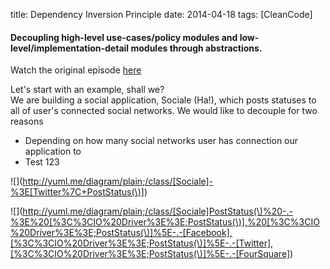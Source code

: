 title: Dependency Inversion Principle
date: 2014-04-18
tags: [CleanCode]

#### Decoupling high-level use-cases/policy modules and low-level/implementation-detail modules through abstractions.

<work in progress...>

Watch the original episode [here][1]



Let's start with an example, shall we?  
We are building a social application, Sociale (Ha!), which posts statuses to all of user's connected social networks.
We would like to decouple for two reasons

* Depending on how many social networks user has connection our application to  
* Test 123

<!--

[Sociale]->[Twitter|+PostStatus()]

-->

![](http://yuml.me/diagram/plain;/class/[Sociale]-%3E[Twitter%7C+PostStatus(\)])


<!--

[Sociale]putchar() -.-> [<<IO Driver>>;putchar()]
[<<IO Driver>>;putchar()]^-.-[Facebook],[<<IO Driver>>;putchar()]^-.-[Twitter],[<<IO Driver>>;putchar()]^-.-[FourSquare]

-->
![](http://yuml.me/diagram/plain;/class/[Sociale]PostStatus(\)%20-.-%3E%20[%3C%3CIO%20Driver%3E%3E;PostStatus(\)],%20[%3C%3CIO%20Driver%3E%3E;PostStatus(\)]%5E-.-[Facebook],[%3C%3CIO%20Driver%3E%3E;PostStatus(\)]%5E-.-[Twitter],[%3C%3CIO%20Driver%3E%3E;PostStatus(\)]%5E-.-[FourSquare])


[1]: http://cleancoders.com/episode/clean-code-episode-13/show